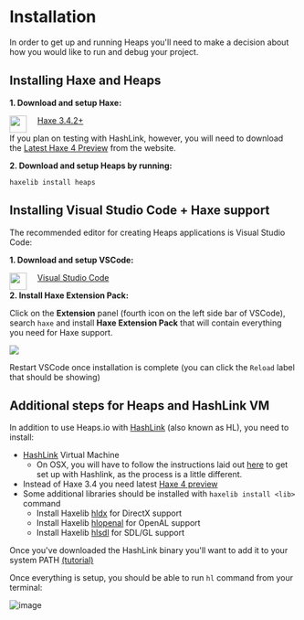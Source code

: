 # Installation

In order to get up and running Heaps you'll need to make a decision about how you would like to run and debug your project.

## Installing Haxe and Heaps

**1. Download and setup Haxe:**

<a href="https://haxe.org/download"><img src="https://cloud.githubusercontent.com/assets/576184/3142589/5e2c41a0-e9c9-11e3-9608-75ec07df40e7.png" align="left" height="30"/></a> &nbsp;&nbsp;&nbsp; <a href="https://haxe.org/download/">Haxe 3.4.2+</a>

If you plan on testing with HashLink, however, you will need to download the [Latest Haxe 4 Preview](https://haxe.org/download/list/) from the website.

**2. Download and setup Heaps by running:**

```
haxelib install heaps
```

## Installing Visual Studio Code + Haxe support

The recommended editor for creating Heaps applications is Visual Studio Code:

**1. Download and setup VSCode:**

<a href="https://code.visualstudio.com/"><img src="https://user-images.githubusercontent.com/1022912/45916285-a0959f00-be63-11e8-8f54-8d93e3e4037a.png" align="left" height="30"/></a> &nbsp;&nbsp;&nbsp; <a href="https://code.visualstudio.com/">Visual Studio Code</a>

**2. Install Haxe Extension Pack:**

Click on the **Extension** panel (fourth icon on the left side bar of VSCode), search `haxe` and install **Haxe Extension Pack** that will contain everything you need for Haxe support.

![](https://user-images.githubusercontent.com/1022912/45916335-6547a000-be64-11e8-8d4e-799dffea475f.png)

Restart VSCode once installation is complete (you can click the `Reload` label that should be showing)

## Additional steps for Heaps and HashLink VM
 
In addition to use Heaps.io with [HashLink](http://hashlink.haxe.org) (also known as HL), you need to install: 

 * [HashLink](https://github.com/HaxeFoundation/hashlink/releases) Virtual Machine
   * On OSX, you will have to follow the instructions laid out [here](https://github.com/HaxeFoundation/hashlink#building-on-linuxosx) to get set up with Hashlink, as the process is a little different.
 * Instead of Haxe 3.4 you need latest [Haxe 4 preview](https://haxe.org/download/list/)
 * Some additional libraries should be installed with `haxelib install <lib>` command 
   * Install Haxelib [hldx](https://lib.haxe.org/p/hldx) for DirectX support
   * Install Haxelib [hlopenal](https://lib.haxe.org/p/hlopenal) for OpenAL support
   * Install Haxelib [hlsdl](https://lib.haxe.org/p/hlsdl) for SDL/GL support

Once you've downloaded the HashLink binary you'll want to add it to your system PATH [(tutorial)](https://www.computerhope.com/issues/ch000549.htm)

Once everything is setup, you should be able to run `hl` command from your terminal:

![image](https://user-images.githubusercontent.com/1022912/45916745-4ef11280-be6b-11e8-8d9a-9405508ff014.png)

